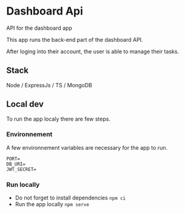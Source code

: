 # Dashboard Api

API for the dashboard app

This app runs the back-end part of the dashboard API.

After loging into their account, the user is able to manage their tasks.

## Stack

Node / ExpressJs / TS / MongoDB

## Local dev

To run the app localy there are few steps.

### Environnement

A few environnement variables are necessary for the app to run.

```
PORT=
DB_URI=  
JWT_SECRET= 
```
### Run locally

- Do not forget to install dependencies ```npm ci```
- Run the app locally ```npm serve```
